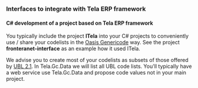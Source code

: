### Interfaces to integrate with Tela ERP framework ###

#### C# development of a project based on Tela ERP framework ####

You typically include the project **ITela** into your C# projects to conveniently use / share your codelists in the [Oasis Genericode](https://www.oasis-open.org/committees/codelist/) way. See the project **fronteranet-interface** as an example how it used ITela.

We advise you to create most of your codelists as subsets of those offered by [UBL 2.1](https://www.oasis-open.org/committees/ubl/). In Tela.Gc.Data we will list all UBL code lists. You'll typically have a web service use Tela.Gc.Data and propose code values not in your main project.


